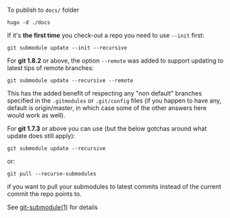 To publish to `docs/` folder

    hugo -d ./docs  


If it's **the first time** you check-out a repo you need to use ```--init``` first:

    git submodule update --init --recursive

For **git 1.8.2** or above, the option `--remote` was added to support updating to latest tips of remote branches:

    git submodule update --recursive --remote

This has the added benefit of respecting any "non default" branches specified in the `.gitmodules` or `.git/config` files (if you happen to have any, default is origin/master, in which case some of the other answers here would work as well).

For **git 1.7.3** or above you can use (but the below gotchas around what update does still apply):

    git submodule update --recursive

or:

    git pull --recurse-submodules

if you want to pull your submodules to latest commits instead of the current commit the repo points to.

See [git-submodule(1)][1] for details


  [1]: https://www.kernel.org/pub/software/scm/git/docs/git-submodule.html